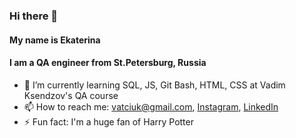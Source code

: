 ### Hi there 👋 
#### My name is Ekaterina
#### I am a QA engineer from St.Petersburg, Russia

- 🌱 I’m currently learning SQL, JS, Git Bash, HTML, CSS at Vadim Ksendzov's QA course
- 📫 How to reach me: vatciuk@gmail.com, [Instagram](https://instagram.com/ne__sterova?igshid=YmMyMTA2M2Y=), [LinkedIn](https://www.linkedin.com/in/ekaterina-nesterovaa/)
- ⚡️ Fun fact: I'm a huge fan of Harry Potter
